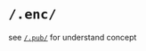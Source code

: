 # `/.enc/`
see [`/.pub/`](https://github.com/slnknrr/slnknrr.github.io/blob/main/.pub/README.md) for understand concept
